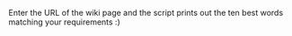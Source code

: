 Enter the URL of the wiki page and the script prints out the ten best words matching your requirements :)
